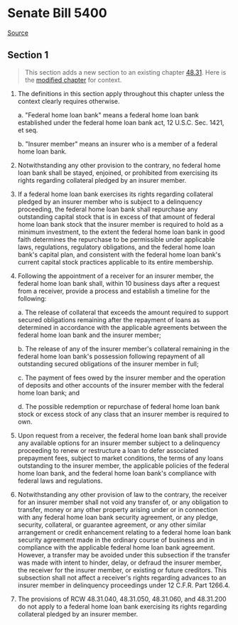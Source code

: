 # Senate Bill 5400

[Source](http://lawfilesext.leg.wa.gov/biennium/2021-22/Xml/Bills/Senate%20Bills/5400.xml)
## Section 1
> This section adds a new section to an existing chapter [48.31](/rcw/48_insurance/48.031_mergers_rehabilitation_liquidation_supervision.md). Here is the [modified chapter](rcw/48_insurance/48.031_mergers_rehabilitation_liquidation_supervision.md) for context.

1. The definitions in this section apply throughout this chapter unless the context clearly requires otherwise.

    a. "Federal home loan bank" means a federal home loan bank established under the federal home loan bank act, 12 U.S.C. Sec. 1421, et seq.

    b. "Insurer member" means an insurer who is a member of a federal home loan bank.

2. Notwithstanding any other provision to the contrary, no federal home loan bank shall be stayed, enjoined, or prohibited from exercising its rights regarding collateral pledged by an insurer member.

3. If a federal home loan bank exercises its rights regarding collateral pledged by an insurer member who is subject to a delinquency proceeding, the federal home loan bank shall repurchase any outstanding capital stock that is in excess of that amount of federal home loan bank stock that the insurer member is required to hold as a minimum investment, to the extent the federal home loan bank in good faith determines the repurchase to be permissible under applicable laws, regulations, regulatory obligations, and the federal home loan bank's capital plan, and consistent with the federal home loan bank's current capital stock practices applicable to its entire membership.

4. Following the appointment of a receiver for an insurer member, the federal home loan bank shall, within 10 business days after a request from a receiver, provide a process and establish a timeline for the following:

    a. The release of collateral that exceeds the amount required to support secured obligations remaining after the repayment of loans as determined in accordance with the applicable agreements between the federal home loan bank and the insurer member;

    b. The release of any of the insurer member's collateral remaining in the federal home loan bank's possession following repayment of all outstanding secured obligations of the insurer member in full;

    c. The payment of fees owed by the insurer member and the operation of deposits and other accounts of the insurer member with the federal home loan bank; and

    d. The possible redemption or repurchase of federal home loan bank stock or excess stock of any class that an insurer member is required to own.

5. Upon request from a receiver, the federal home loan bank shall provide any available options for an insurer member subject to a delinquency proceeding to renew or restructure a loan to defer associated prepayment fees, subject to market conditions, the terms of any loans outstanding to the insurer member, the applicable policies of the federal home loan bank, and the federal home loan bank's compliance with federal laws and regulations.

6. Notwithstanding any other provision of law to the contrary, the receiver for an insurer member shall not void any transfer of, or any obligation to transfer, money or any other property arising under or in connection with any federal home loan bank security agreement, or any pledge, security, collateral, or guarantee agreement, or any other similar arrangement or credit enhancement relating to a federal home loan bank security agreement made in the ordinary course of business and in compliance with the applicable federal home loan bank agreement. However, a transfer may be avoided under this subsection if the transfer was made with intent to hinder, delay, or defraud the insurer member, the receiver for the insurer member, or existing or future creditors. This subsection shall not affect a receiver's rights regarding advances to an insurer member in delinquency proceedings under 12 C.F.R. Part 1266.4.

7. The provisions of RCW 48.31.040, 48.31.050, 48.31.060, and 48.31.200 do not apply to a federal home loan bank exercising its rights regarding collateral pledged by an insurer member.

